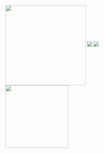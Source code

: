 <a href="https://count.getloli.com"><img align="center" src="https://count.getloli.com/get/@ToulthG?theme=rule34" width=250></a>
<img src = "https://capsule-render.vercel.app/api?type=waving&height=250&text=&fontAlign=80&fontAlignY=40&color=gradient">
<img src = "https://bad-apple-github-readme.vercel.app/api?show_bg=1&username=ToulthG"/>&nbsp;&nbsp;&nbsp;&nbsp;&nbsp;&nbsp;&nbsp;&nbsp;<img src = "https://steam-stat.vercel.app/api?profileName=FengirkG " height=195/>
